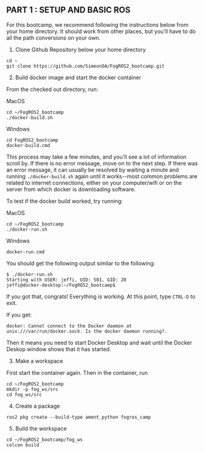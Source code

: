 ## PART 1 : SETUP AND BASIC ROS

For this bootcamp, we recommend following the instructions below from your home directory.  It should work from other places, but you'll have to do all the path conversions on your own.

1. Clone Github Repository below your home directory
```
cd ~
git clone https://github.com/SimeonOA/FogROS2_bootcamp.git
```

2. Build docker image and start the docker container

From the checked out directory, run:

MacOS
```
cd ~/FogROS2_bootcamp
./docker-build.sh
```

Windows
```
cd FogROS2_bootcamp
docker-build.cmd
```

This process may take a few minutes, and you'll see a lot of information scroll by.  If there is no error message, move on to the next step.  If there was an error message, it can usually be resolved by waiting a minute and running `./docker-build.sh` again until it works--most common problems are related to internet connections, either on your computer/wifi or on the server from which docker is downloading software.


To test if the docker build worked, try running:

MacOS
```
cd ~/FogROS2_bootcamp
./docker-run.sh
```

Windows
```
docker-run.cmd
```

You should get the following output similar to the following:
```
$ ./docker-run.sh 
Starting with USER: jeffi, UID: 501, GID: 20
jeffi@docker-desktop:~/FogROS2_bootcamp$ 
```
If you got that, congrats!  Everything is working.  At this point, type `CTRL-D` to exit.


If you get:
```
docker: Cannot connect to the Docker daemon at unix:///var/run/docker.sock. Is the docker daemon running?.
```
Then it means you need to start Docker Desktop and wait until the Docker Deskop window shows that it has started.


3. Make a workspace

First start the  container again. Then in the container, run
```
cd ~/FogROS2_bootcamp
mkdir -p fog_ws/src
cd fog_ws/src
```

4. Create a package
```
ros2 pkg create --build-type ament_python fogros_camp
```

5. Build the workspace
```
cd ~/FogROS2_bootcamp/fog_ws
colcon build
```

